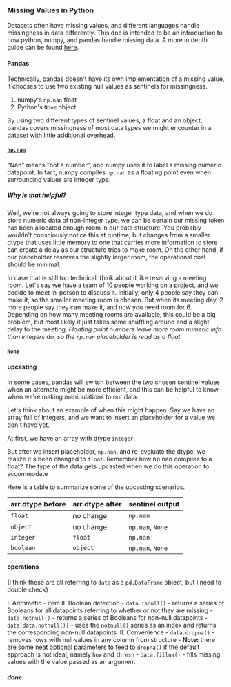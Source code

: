 ### Missing Values in Python
Datasets often have missing values, and different languages handle missingness
in data differently. This doc is intended to be an introduction to how python, 
numpy, and pandas handle missing data. A more in depth guide can be found [here](https://jakevdp.github.io/PythonDataScienceHandbook/03.04-missing-values.html).

#### Pandas
Technically, pandas doesn't have its own implementation of a missing value,
it chooses to use two existing null values as sentinels for missingness.

1. numpy's `np.nan` float
2. Python's `None` object

By using two different types of sentinel values, a float and an object, pandas
covers missingness of most data types we might encounter in a dataset with little
additional overhead.

#### [`np.nan`](https://numpy.org/doc/stable/user/misc.html)
"Nan" means "not a number", and numpy uses it to label a missing numeric datapoint.
In fact, numpy compiles `np.nan` as a floating point even when surrounding values
are integer type.

##### Why is that helpful?
Well, we're not always going to store integer type data, and when we do store numeric
data of non-integer type, we can be certain our missing token has been allocated
enough room in our data structure. You probably wouldn't consciously notice this at
runtime, but changes from a smaller dtype that uses little memory to one that carries
more information to store can create a delay as our structure tries to make room. On 
the other hand, if our placeholder reserves the slightly larger room, the operational
cost should be minimal. 

In case that is still too technical, think about it like reserving a meeting room. 
Let's say we have a team of 10 people working on a project, and we decide to meet
in-person to discuss it. Initially, only 4 people say they can make it, so the
smaller meeting room is chosen. But when its meeting day, 2 more people say they can
make it, and now you need room for 6. Depending on how many meeting rooms are 
available, this could be a big problem, but most likely it just takes some shuffling
around and a slight delay to the meeting. _Floating point numbers leave more room
numeric info than integers do, so the `np.nan` placeholder is read as a float._


#### [`None`](https://docs.python.org/3/c-api/none.html)

#### upcasting
In some cases, pandas will switch between the two chosen sentinel values when an
alternate might be more efficient, and this can be helpful to know when we're making
manipulations to our data.

Let's think about an example of when this might happen. Say we have an array full of
integers, and we want to insert an placeholder for a value we don't have yet.

At first, we have an array with dtype `integer`.

But after we insert placeholder, `np.nan`, and re-evaluate the dtype, we realize it's
been changed to `float`. Remember how np.nan compiles to a float? The type of the data
gets upcasted when we do this operation to accommodate 

Here is a table to summarize some of the upcasting scenarios.

| arr.dtype before | arr.dtype after | sentinel output  |
| ---              | ---             | ---              |
| `float`          | no change       | `np.nan`         |
| `object`         | no change       | `np.nan`, `None` |
| `integer`        | `float`         | `np.nan`         |
| `boolean`        | `object`        | `np.nan`, `None` |

#### operations
(I think these are all referring to `data` as a `pd.DataFrame` object, but I need to double check)

I. Arithmetic
     - item
II. Boolean detection
     - `data.isnull()`
          - returns a series of Booleans for all datapoints referring to whether or not they are missing
     - `data.notnull()`
          - returns a series of Booleans for non-null datapoints
     - `data[data.notnull()]`
          - uses the `notnull()` series as an index and returns the corresponding non-null datapoints
III. Convenience
     - `data.dropna()`
          - removes rows with null values in any column from structure
          - **Note:** there are some neat optional parameters to feed to `dropna()` if the default approach
          is not ideal, namely `how` and `thresh`
     - `data.fillna()`
          - fills missing values with the value passed as an argument

##### done.
